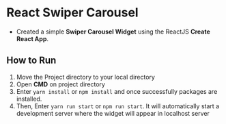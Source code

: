 # React Swiper Carousel

- Created a simple **Swiper Carousel Widget** using the ReactJS **Create React App**.

## How to Run

1. Move the Project directory to your local directory
2. Open **CMD** on project directory
3. Enter `yarn install` or `npm install` and once successfully packages are installed.
4. Then, Enter `yarn run start` or `npm run start`. It will automatically start a development server where the widget will appear in localhost server

